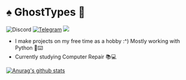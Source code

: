 # :spades: GhostTypes :ghost:
![Discord](https://img.shields.io/badge/Discord-NotGhostTypes%230872-blue)
[![Telegram](https://img.shields.io/badge/Telegram-%40NotGhostTypes-blue)](https://t.me/NotGhostTypes)
![](https://komarev.com/ghpvc/?username=GhostTypes)
* I make projects on my free time as a hobby :^) Mostly working with Python :snake::keyboard:
* Currently studying Computer Repair :books::computer:


[![Anurag's github stats](https://github-readme-stats.vercel.app/api?username=GhostTypes&show_icons=true&theme=dracula)](https://github.com/anuraghazra/github-readme-stats)

